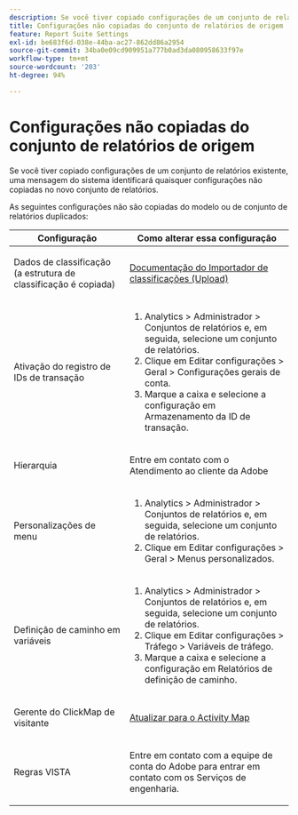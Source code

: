 ```yaml
---
description: Se você tiver copiado configurações de um conjunto de relatórios existente, uma mensagem do sistema identificará quaisquer configurações não copiadas no novo conjunto de relatórios.
title: Configurações não copiadas do conjunto de relatórios de origem
feature: Report Suite Settings
exl-id: be683f6d-038e-44ba-ac27-862dd86a2954
source-git-commit: 34ba0e09cd909951a777b0ad3da080958633f97e
workflow-type: tm+mt
source-wordcount: '203'
ht-degree: 94%

---
```


# Configurações não copiadas do conjunto de relatórios de origem

Se você tiver copiado configurações de um conjunto de relatórios existente, uma mensagem do sistema identificará quaisquer configurações não copiadas no novo conjunto de relatórios.

As seguintes configurações não são copiadas do modelo ou de conjunto de relatórios duplicados:

<table id="table_9774249E3D804E7D97F12B88E26F9066"> 
 <thead> 
  <tr> 
   <th colname="col1" class="entry"> Configuração </th> 
   <th colname="col2" class="entry"> Como alterar essa configuração </th> 
  </tr>
 </thead>
 <tbody> 
  <tr> 
   <td colname="col1"> <p>Dados de classificação (a estrutura de classificação é copiada) </p> </td> 
   <td colname="col2"> <p><a href="https://experienceleague.adobe.com/docs/analytics/components/classifications/classifications-importer/c-working-with-saint.html?lang=pt-BR">Documentação do Importador de classificações (Upload)</a> </p> </td> 
  </tr> 
  <tr> 
   <td colname="col1"> <p>Ativação do registro de IDs de transação </p> </td> 
   <td colname="col2"> 
    <ol id="ol_4F3028A440C94447890498CF2E64C15B"> 
     <li id="li_243C7F7DF3074F7FB9893BEFDA8B0732"> <span class="uicontrol"> Analytics</span> &gt; <span class="uicontrol">Administrador</span> &gt; <span class="uicontrol">Conjuntos de relatórios</span> e, em seguida, selecione um conjunto de relatórios. </li> 
     <li id="li_357D06A1F528473CBA07D4C840BE95D9">Clique em <span class="uicontrol">Editar configurações</span> &gt; <span class="uicontrol">Geral</span> &gt; <span class="uicontrol">Configurações gerais de conta</span>. </li> 
     <li id="li_9E0B7A9542864399AFDD5D422F7D6C22">Marque a caixa e selecione a configuração em <span class="uicontrol">Armazenamento da ID de transação</span>. </li> 
    </ol> </td> 
  </tr> 
  <tr> 
   <td colname="col1"> <p>Hierarquia </p> </td> 
   <td colname="col2"> <p>Entre em contato com o Atendimento ao cliente da Adobe </p> </td> 
  </tr> 
  <tr> 
   <td colname="col1"> <p>Personalizações de menu </p> </td> 
   <td colname="col2"> 
    <ol id="ol_A3277C5843704DEA902DF030099E9227"> 
     <li id="li_8B3A5974466C4D9D9A3D3D0C6A30F414"><span class="uicontrol"> Analytics</span> &gt; <span class="uicontrol">Administrador</span> &gt; <span class="uicontrol">Conjuntos de relatórios</span> e, em seguida, selecione um conjunto de relatórios. </li> 
     <li id="li_1B44AFD4026346698F3CB75E2CBF1959">Clique em <span class="uicontrol">Editar configurações</span> &gt; <span class="uicontrol">Geral</span> &gt; <span class="uicontrol">Menus personalizados</span>. </li> 
    </ol> </td> 
  </tr> 
  <tr> 
   <td colname="col1"> <p>Definição de caminho em variáveis </p> </td> 
   <td colname="col2"> 
    <ol id="ol_903A5FEF5B9847929BBB514A481F6E22"> 
     <li id="li_E352211ABD3245EC8C06313221BA4B36"><span class="uicontrol"> Analytics</span> &gt; <span class="uicontrol">Administrador</span> &gt; <span class="uicontrol">Conjuntos de relatórios</span> e, em seguida, selecione um conjunto de relatórios. </li> 
     <li id="li_B19C4112D57D4D329A0774EBB345473B">Clique em <span class="uicontrol">Editar configurações</span> &gt; <span class="uicontrol">Tráfego</span> &gt; <span class="uicontrol">Variáveis de tráfego</span>. </li> 
     <li id="li_B1CED2EC85FE4A8EB7D95076040B35E1">Marque a caixa e selecione a configuração em <span class="uicontrol">Relatórios de definição de caminho</span>. </li> 
    </ol> </td> 
  </tr> 
  <tr> 
   <td colname="col1"> <p>Gerente do ClickMap de visitante </p> </td> 
   <td colname="col2"> <p><a href="https://experienceleague.adobe.com/docs/analytics/analyze/activity-map/getting-started/get-started-admins/activitymap-enable.html?lang=pt-BR"> Atualizar para o Activity Map</a> </p> </td> 
  </tr> 
  <tr> 
   <td colname="col1"> <p>Regras VISTA </p> </td> 
   <td colname="col2"> <p>Entre em contato com a equipe de conta do Adobe para entrar em contato com os Serviços de engenharia. </p> </td> 
  </tr> 
 </tbody> 
</table>
